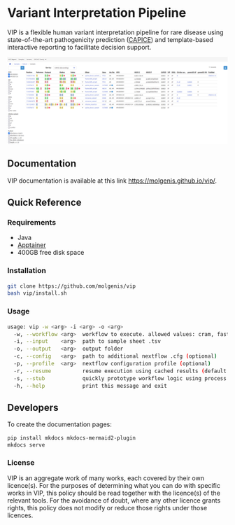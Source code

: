 # Variant Interpretation Pipeline
VIP is a flexible human variant interpretation pipeline for rare disease using state-of-the-art pathogenicity prediction ([CAPICE](https://github.com/molgenis/capice)) and template-based interactive reporting to facilitate decision support.

![Example Report](docs/img/report_example.png)

## Documentation
VIP documentation is available at this link https://molgenis.github.io/vip/.

## Quick Reference

### Requirements
- Java
- [Apptainer](https://apptainer.org/docs/admin/main/installation.html#install-from-pre-built-packages)
- 400GB free disk space

### Installation
```bash
git clone https://github.com/molgenis/vip
bash vip/install.sh
```

### Usage
```bash
usage: vip -w <arg> -i <arg> -o <arg>
  -w, --workflow <arg>  workflow to execute. allowed values: cram, fastq, gvcf, vcf
  -i, --input    <arg>  path to sample sheet .tsv
  -o, --output   <arg>  output folder
  -c, --config   <arg>  path to additional nextflow .cfg (optional)
  -p, --profile  <arg>  nextflow configuration profile (optional)
  -r, --resume          resume execution using cached results (default: false)
  -s, --stub            quickly prototype workflow logic using process script stubs
  -h, --help            print this message and exit
```

## Developers
To create the documentation pages:
```
pip install mkdocs mkdocs-mermaid2-plugin
mkdocs serve
```

### License
VIP is an aggregate work of many works, each covered by their own licence(s). For the purposes of determining what you can do with specific works in VIP, this policy should be read together with the licence(s) of the relevant tools. For the avoidance of doubt, where any other licence grants rights, this policy does not modify or reduce those rights under those licences.
